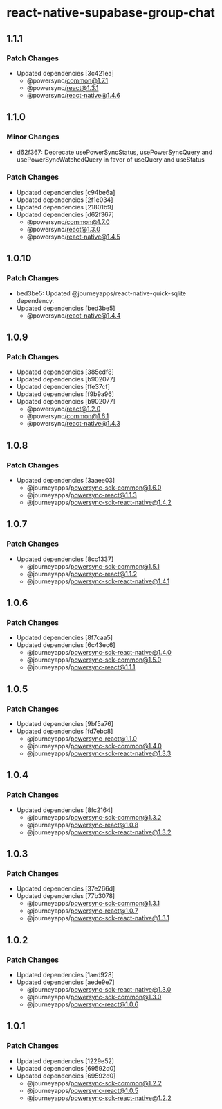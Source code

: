 # react-native-supabase-group-chat

## 1.1.1

### Patch Changes

- Updated dependencies [3c421ea]
  - @powersync/common@1.7.1
  - @powersync/react@1.3.1
  - @powersync/react-native@1.4.6

## 1.1.0

### Minor Changes

- d62f367: Deprecate usePowerSyncStatus, usePowerSyncQuery and usePowerSyncWatchedQuery in favor of useQuery and useStatus

### Patch Changes

- Updated dependencies [c94be6a]
- Updated dependencies [2f1e034]
- Updated dependencies [21801b9]
- Updated dependencies [d62f367]
  - @powersync/common@1.7.0
  - @powersync/react@1.3.0
  - @powersync/react-native@1.4.5

## 1.0.10

### Patch Changes

- bed3be5: Updated @journeyapps/react-native-quick-sqlite dependency.
- Updated dependencies [bed3be5]
  - @powersync/react-native@1.4.4

## 1.0.9

### Patch Changes

- Updated dependencies [385edf8]
- Updated dependencies [b902077]
- Updated dependencies [ffe37cf]
- Updated dependencies [f9b9a96]
- Updated dependencies [b902077]
  - @powersync/react@1.2.0
  - @powersync/common@1.6.1
  - @powersync/react-native@1.4.3

## 1.0.8

### Patch Changes

- Updated dependencies [3aaee03]
  - @journeyapps/powersync-sdk-common@1.6.0
  - @journeyapps/powersync-react@1.1.3
  - @journeyapps/powersync-sdk-react-native@1.4.2

## 1.0.7

### Patch Changes

- Updated dependencies [8cc1337]
  - @journeyapps/powersync-sdk-common@1.5.1
  - @journeyapps/powersync-react@1.1.2
  - @journeyapps/powersync-sdk-react-native@1.4.1

## 1.0.6

### Patch Changes

- Updated dependencies [8f7caa5]
- Updated dependencies [6c43ec6]
  - @journeyapps/powersync-sdk-react-native@1.4.0
  - @journeyapps/powersync-sdk-common@1.5.0
  - @journeyapps/powersync-react@1.1.1

## 1.0.5

### Patch Changes

- Updated dependencies [9bf5a76]
- Updated dependencies [fd7ebc8]
  - @journeyapps/powersync-react@1.1.0
  - @journeyapps/powersync-sdk-common@1.4.0
  - @journeyapps/powersync-sdk-react-native@1.3.3

## 1.0.4

### Patch Changes

- Updated dependencies [8fc2164]
  - @journeyapps/powersync-sdk-common@1.3.2
  - @journeyapps/powersync-react@1.0.8
  - @journeyapps/powersync-sdk-react-native@1.3.2

## 1.0.3

### Patch Changes

- Updated dependencies [37e266d]
- Updated dependencies [77b3078]
  - @journeyapps/powersync-sdk-common@1.3.1
  - @journeyapps/powersync-react@1.0.7
  - @journeyapps/powersync-sdk-react-native@1.3.1

## 1.0.2

### Patch Changes

- Updated dependencies [1aed928]
- Updated dependencies [aede9e7]
  - @journeyapps/powersync-sdk-react-native@1.3.0
  - @journeyapps/powersync-sdk-common@1.3.0
  - @journeyapps/powersync-react@1.0.6

## 1.0.1

### Patch Changes

- Updated dependencies [1229e52]
- Updated dependencies [69592d0]
- Updated dependencies [69592d0]
  - @journeyapps/powersync-sdk-common@1.2.2
  - @journeyapps/powersync-react@1.0.5
  - @journeyapps/powersync-sdk-react-native@1.2.2
